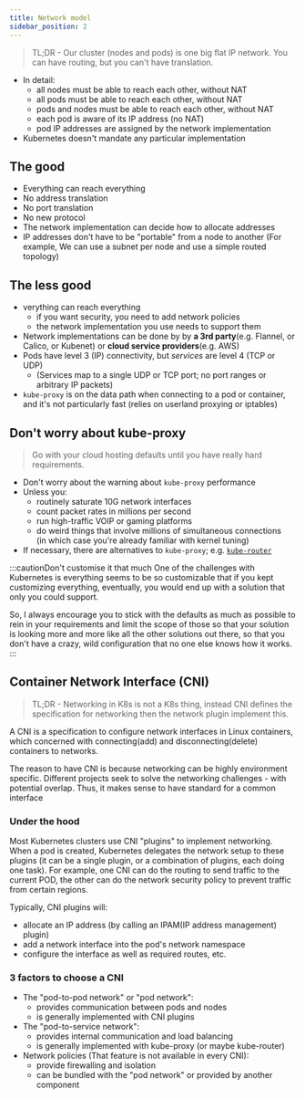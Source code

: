 ```yaml
---
title: Network model
sidebar_position: 2
---
```


> TL;DR - Our cluster (nodes and pods) is one big flat IP network. You can have routing, but you can't have translation. 

-   In detail:
    -   all nodes must be able to reach each other, without NAT
    -   all pods must be able to reach each other, without NAT
    -   pods and nodes must be able to reach each other, without NAT
    -   each pod is aware of its IP address (no NAT)
    -   pod IP addresses are assigned by the network implementation
-   Kubernetes doesn't mandate any particular implementation


## The good

-   Everything can reach everything
-   No address translation
-   No port translation
-   No new protocol
-   The network implementation can decide how to allocate addresses
-   IP addresses don't have to be "portable" from a node to another
    (For example, We can use a subnet per node and use a simple routed topology)

## The less good 

-   verything can reach everything
    -   if you want security, you need to add network policies
    -   the network implementation you use needs to support them
-   Network implementations can be done by by **a 3rd party**(e.g. Flannel, or Calico, or Kubenet) or **cloud service providers**(e.g. AWS)
-   Pods have level 3 (IP) connectivity, but *services* are level 4 (TCP or UDP) 
    - (Services map to a single UDP or TCP port; no port ranges or arbitrary IP packets)
-   `kube-proxy` is on the data path when connecting to a pod or container,\
    and it's not particularly fast (relies on userland proxying or iptables)


## Don't worry about kube-proxy

> Go with your cloud hosting defaults until you have really hard requirements.

- Don't worry about the warning about `kube-proxy` performance
- Unless you:
    - routinely saturate 10G network interfaces
    - count packet rates in millions per second
    - run high-traffic VOIP or gaming platforms
    - do weird things that involve millions of simultaneous connections\
        (in which case you're already familiar with kernel tuning)
- If necessary, there are alternatives to `kube-proxy`; e.g. [`kube-router`](https://www.kube-router.io/)

:::cautionDon't customise it that much
One of the challenges with Kubernetes is everything seems to be so customizable that if you kept customizing everything, eventually, you would end up with a solution that only you could support.  

So, I always encourage you to stick with the defaults as much as possible to rein in your requirements and limit the scope of those so that your solution is looking more and more like all the other solutions out there, so that you don't have a crazy, wild configuration that no one else knows how it works.
:::


## Container Network Interface (CNI)

> TL;DR - Networking in K8s is not a K8s thing, instead CNI defines the specification for networking then the network plugin implement this.

A CNI is a specification to configure network interfaces in Linux containers, which concerned with connecting(add) and disconnecting(delete) containers to networks.

The reason to have CNI is because networking can be highly environment specific. Different projects seek to solve the networking challenges - with potential overlap. Thus, it makes sense to have standard for a common interface

### Under the hood

Most Kubernetes clusters use CNI "plugins" to implement networking. When a pod is created, Kubernetes delegates the network setup to these plugins (it can be a single plugin, or a combination of plugins, each doing one task). For example, one CNI can do the routing to send traffic to the current POD, the other can do the network security policy to prevent traffic from certain regions. 

Typically, CNI plugins will:
- allocate an IP address (by calling an IPAM(IP address management) plugin)
- add a network interface into the pod's network namespace
- configure the interface as well as required routes, etc.

### 3 factors to choose a CNI 

- The "pod-to-pod network" or "pod network":
    - provides communication between pods and nodes
    - is generally implemented with CNI plugins
- The "pod-to-service network":
    - provides internal communication and load balancing
    - is generally implemented with kube-proxy (or maybe kube-router)
- Network policies (That feature is not available in every CNI):
    - provide firewalling and isolation
    - can be bundled with the "pod network" or provided by another component
